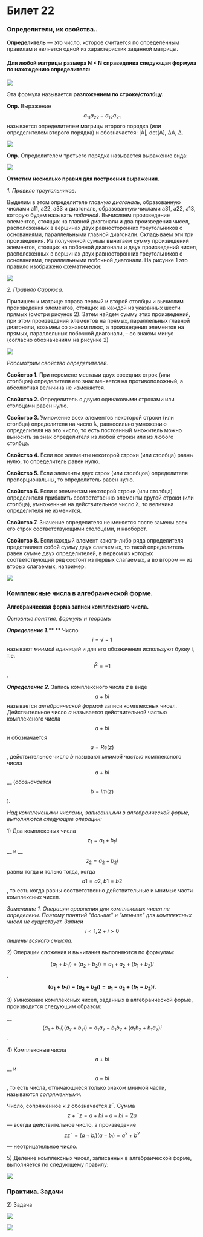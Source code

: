 # Билет 22

### Определители, их свойства..

**Определитель** — это число, которое считается по определённым правилам и является одной из характеристик заданной матрицы.

#### Для любой матрицы размера **N × N** справедлива следующая формула по нахождению определителя:

![](<../.gitbook/assets/image (73).png>)

Эта формула называется **разложением по строке/столбцу.**

**Опр.** Выражение $$a_{11}a_{22} − a_{12}a_{21}$$ называется определителем матрицы второго порядка (или определителем второго порядка) и обозначается: |A|, det(A), ∆A, ∆.

![](<../.gitbook/assets/image (90).png>)

**Опр.** Определителем третьего порядка называется выражение вида:

![](<../.gitbook/assets/image (91) (1).png>)

**Отметим несколько правил для построения выражения**.

_1. Правило треугольников._

Выделим в этом определителе _главную диагональ_, образованную числами a11, a22, a33 и диагональ, образованную числами a31, a22, a13, которую будем называть _побочной_. Вычисляем произведение элементов, стоящих на главной диагонали и два произведения чисел, расположенных в вершинах двух равносторонних треугольников с основаниями, параллельными главной диагонали. Складываем эти три произведения. Из полученной суммы вычитаем сумму произведений элементов, стоящих на побочной диагонали и двух произведений чисел, расположенных в вершинах двух равносторонних треугольников с основаниями, параллельными побочной диагонали. На рисунке 1 это правило изображено схематически:

![](<../.gitbook/assets/image (64).png>)

_2. Правило Саррюса._

Припишем к матрице справа первый и второй столбцы и вычислим произведения элементов, стоящих на каждой из указанных шести прямых (смотри рисунок 2). Затем найдем сумму этих произведений, при этом произведения элементов на прямых, параллельных главной диагонали, возьмем со знаком плюс, а произведения элементов на прямых, параллельных побочной диагонали, – со знаком минус (согласно обозначениям на рисунке 2)

![](<../.gitbook/assets/image (41).png>)

_Рассмотрим свойства определителей._

**Свойство 1.** При перемене местами двух соседних строк (или столбцов) определителя его знак меняется на противоположный, а абсолютная величина не изменяется.

**Свойство 2.** Определитель с двумя одинаковыми строками или столбцами равен нулю.

**Свойство 3.** Умножение всех элементов некоторой строки (или столбца) определителя на число λ, равносильно умножению определителя на это число, то есть постоянный множитель можно выносить за знак определителя из любой строки или из любого столбца.

**Свойство 4.** Если все элементы некоторой строки (или столбца) равны нулю, то определитель равен нулю.

**Свойство 5.** Если элементы двух строк (или столбцов) определителя пропорциональны, то определитель равен нулю.

**Свойство 6.** Если к элементам некоторой строки (или столбца) определителя прибавить соответственно элементы другой строки (или столбца), умноженные на действительное число λ, то величина определителя не изменится.

**Свойство 7.** Значение определителя не меняется после замены всех его строк соответствующими столбцами, и наоборот.

**Свойство 8.** Если каждый элемент какого-либо ряда определителя представляет собой сумму двух слагаемых, то такой определитель равен сумме двух определителей, в первом из которых соответствующий ряд состоит из первых слагаемых, а во втором — из вторых слагаемых, например:

![](<../.gitbook/assets/image (49) (1).png>)

### Комплексные числа в алгебраической форме.

**Алгебраическая форма записи комплексного числа.**

_Основные понятия, формулы и теоремы_

_**Определение 1.**_** ** Число $$i = √−1$$ называют _мнимой единицей_ и для его обозначения используют букву i, т.е. $$i^2 = −1$$.

_**Определение 2.**_ Запись комплексного числа _z_ в виде $$a+bi$$ называется _алгебраической формой_ записи комплексных чисел. Действительное число _a_ называется действительной частью комплексного числа $$a+bi$$ и обозначается $$a = Re(z)$$, действительное число _b_ называют _мнимой частью_ комплексного числа $$a+bi$$ __ (_обозначается_ $$b = Im(z)$$).

_Над комплексными числами, записанными в алгебраической форме, выполняются следующие операции:_

1\) Два комплексных числа $$z_1 = a_1 + b_1i$$ __ и __ $$z_2 = a_2 + b_2i$$ равны тогда и только тогда, когда $$a1 = a2, b1 = b2$$, то есть когда равны соответственно действительные и мнимые части комплексных чисел.

_Замечание 1. Операции сравнения для комплексных чисел не определены. Поэтому понятий "больше" и "меньше" для комплексных чисел не существует. Записи_ $$i < 1, 2 +i > 0$$ _лишены всякого смысла_.

2\) Операции сложения и вычитания выполняются по формулам:

$$(a_1 + b_1i) + (a_2 + b_2i) = a_1 + a_2 + (b_1 + b_2)i$$,

__$$(a_1 + b_1i) − (a_2 + b_2i) = a_1 − a_2 + (b_1 − b_2)i.$$__

3\) Умножение комплексных чисел, заданных в алгебраической форме, производится следующим образом:

__$$(a_1 + b_1i)(a_2 + b_2i) = a_1a_2 − b_1b_2 + (a_1b_2 + b_1a_2)i$$_._&#x20;

4\) Комплексные числа $$a+bi$$ __ и $$a-bi$$, то есть числа, отличающиеся только знаком мнимой части, называются _сопряженными_.&#x20;

Число, сопряженное к _z_ обозначается _z¯_. Сумма $$z + ¯z = a + bi + a − bi = 2a$$ — всегда действительное число, а произведение $$zz¯ = (a + b_i)(a − b_i) = a^2 + b^2$$ — неотрицательное число.

5\) Деление комплексных чисел, записанных в алгебраической форме, выполняется по следующему правилу:

![](<../.gitbook/assets/image (93).png>)

### Практика. Задачи

2\) Задача

![](<../.gitbook/assets/image (21).png>)

![](<../.gitbook/assets/image (81).png>)
